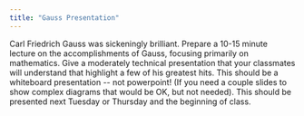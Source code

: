 ```yaml
---
title: "Gauss Presentation"
---
```



Carl Friedrich Gauss was sickeningly brilliant. Prepare a 10-15 minute lecture on the
accomplishments of Gauss, focusing primarily on mathematics. Give a moderately technical presentation that your classmates will understand that highlight a few of his greatest hits. This should be a whiteboard presentation -- not powerpoint! (If you need a couple slides to show complex diagrams that would be OK, but not needed). This should be presented next Tuesday or Thursday and the beginning of class.